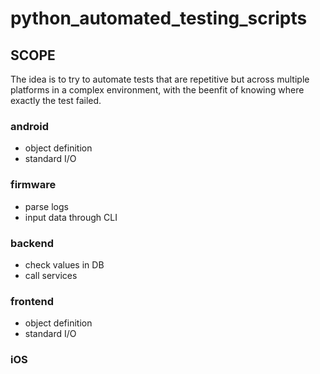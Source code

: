 # python_automated_testing_scripts

## SCOPE
The idea is to try to automate tests that are repetitive but across multiple platforms in a complex environment, with the beenfit of knowing where exactly the test failed.

### android
- object definition
- standard I/O

### firmware
- parse logs
- input data through CLI

### backend
- check values in DB
- call services

### frontend
- object definition
- standard I/O

### iOS
